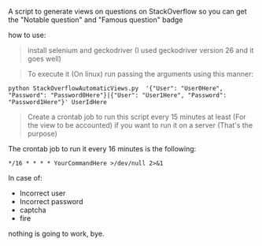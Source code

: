A script to generate views on questions on StackOverflow so you can get the "Notable question" and "Famous question" badge

how to use:
> install selenium and geckodriver (I used geckodriver version 26 and it goes well)
 
> To execute it (On linux) run passing the arguments using this manner:

`python StackOverflowAutomaticViews.py  '{"User": "User0Here", "Password": "Password0Here"}|{"User": "User1Here", "Password": "Password1Here"}' UserIdHere`

> Create a crontab job to run this script every 15 minutes at least (For the view to be accounted) if you want to run it on a server (That's the purpose)

The crontab job to run it every 16 minutes is the following:

```
*/16 * * * * YourCommandHere >/dev/null 2>&1
```

In case of:
- Incorrect user
- Incorrect password
- captcha
- fire

nothing is going to work, bye.
